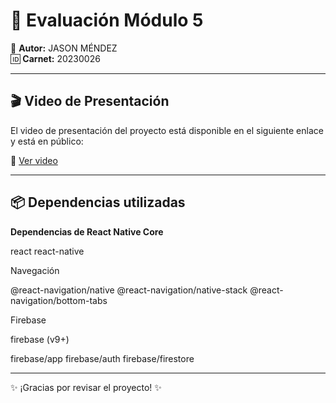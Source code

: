 # 🚀 Evaluación Módulo 5

👤 **Autor:** JASON MÉNDEZ  
🆔 **Carnet:** 20230026

---

## 🎬 Video de Presentación

El video de presentación del proyecto está disponible en el siguiente enlace y está en público:

🔗 [Ver video](https://drive.google.com/file/d/1feoeLwoCEQH55sy5mUUKkuJKBeadeHEd/view?usp=sharing)

---

## 📦 Dependencias utilizadas

**Dependencias de React Native Core**

react
react-native

Navegación

@react-navigation/native
@react-navigation/native-stack
@react-navigation/bottom-tabs

Firebase

firebase (v9+)

firebase/app
firebase/auth
firebase/firestore

---

✨ ¡Gracias por revisar el proyecto! ✨
